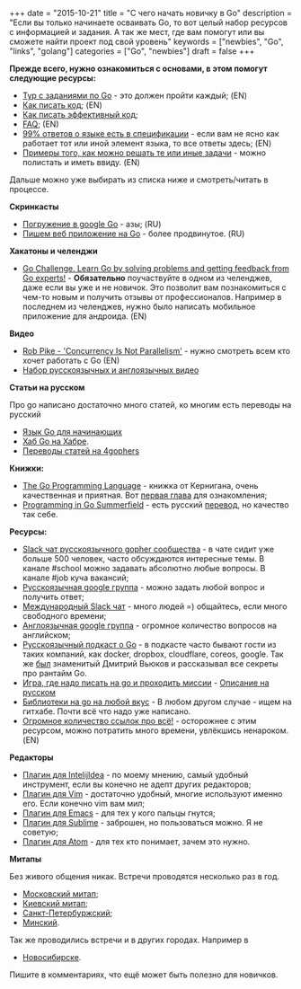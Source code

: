 +++
date = "2015-10-21"
title = "С чего начать новичку в Go"
description = "Если вы только начинаете осваивать Go, то вот целый набор ресурсов с информацией и задания. А так же мест, где вам помогут или вы сможете найти проект под свой уровень"
keywords = ["newbies", "Go", "links", "golang"]
categories = ["Go", "newbies"]
draft = false
+++

**Прежде всего, нужно ознакомиться с основами, в этом помогут следующие ресурсы:**

 - [Тур с заданиями по Go](https://tour.golang.org/welcome/1) - это должен пройти каждый; (EN)
 - [Как писать код](http://golang.org/doc/code.html); (EN)
 - [Как писать эффективный код](http://golang.org/doc/effective_go.html);
 - [FAQ](http://golang.org/doc/faq); (EN)
 - [99% ответов о языке есть в спецификации](http://golang.org/ref/spec) - если вам не ясно как работает тот или иной элемент языка, то все ответы здесь; (EN)
 - [Примеры того, как можно решать те или иные задачи](https://gobyexample.com/) - можно полистать и иметь ввиду. (EN)

Дальше можно уже выбирать из списка ниже и смотреть/читать в процессе.

**Скринкасты**

 - [Погружение в google Go](https://www.youtube.com/playlist?list=PLBOo6DBmP5V9CAXxxl6EZxZpMmT_4ZOca) - азы; (RU)
 - [Пишем веб приложение на Go](https://www.youtube.com/channel/UC2ZML5bXoJrvAlhsqMVUvXg/videos) - более продвинутое. (RU)

**Хакатоны и челенджи**

 - [Go Challenge. Learn Go by solving problems and getting feedback from Go experts!](http://golang-challenge.com/) - **Обязательно** поучаствуйте в одном из челенджев, даже если вы уже и не новичок. Это позволит вам познакомиться с чем-то новым и получить отзывы от профессионалов. Например в последнем из челенджев, нужно было написать мобильное приложение для андроида. (EN)

**Видео**

 - [Rob Pike - 'Concurrency Is Not Parallelism'](https://www.youtube.com/watch?v=cN_DpYBzKso) - нужно смотреть всем кто хочет работать с Go (EN)
 - [Набор русскоязычных и англоязычных видео](http://4gophers.ru/video)

**Статьи на русском**

Про go написано достаточно много статей, ко многим есть переводы на русский

- [Язык Go для начинающих](http://habrahabr.ru/post/219459/)
- [Хаб Go на Хабре](http://habrahabr.ru/hub/go/).
- [Переводы статей на 4gophers](http://4gophers.ru/articles)


**Книжки:** 

 - [The Go Programming Language](http://www.amazon.com/Programming-Language-Addison-Wesley-Professional-Computing/dp/0134190440) - книжка от Кернигана, очень качественная и приятная. Вот [первая глава](http://www.gopl.io/ch1.pdf) для ознакомления; 
 - [Programming in Go Summerfield](http://www.amazon.com/dp/0321774639/?tag=stackoverfl08-20) - есть русский [перевод](http://www.ozon.ru/context/detail/id/19954705/), но качество так себе.

**Ресурсы:**

 - [Slack чат русскоязычного gopher сообщества](http://4gophers.com/slack) - в чате сидит уже больше 500 человек, часто обсуждаются интересные темы. В канале #school можно задавать абсолютно любые вопросы. В канале #job куча вакансий; 
 - [Русскоязычная google группа](https://groups.google.com/forum/#!forum/golang-ru) - можно задать любой вопрос и получить ответ;
 - [Международный Slack чат](http://bit.ly/go-slack-signup) - много людей =) общайтесь, если много свободного времени;
 - [Англоязычная google группа](https://groups.google.com/forum/#!forum/golang-nuts) - огромное количество вопросов на английском;
 - [Русскоязычный подкаст о Go](http://golangshow.com) - в подкасте часто бывают гости из таких компаний, как docker, dropbox, cloudflare, coreos, google. Так же [был](http://golangshow.com/episode/2015/09-03-016/) знаменитый Дмитрий Вьюков и рассказывал все секреты про рантайм Go.
 - [Игра, где надо писать на go и проходить миссии](http://gocode.io/) - [Описание на русском](http://habrahabr.ru/post/250281/)
 - [Библиотеки на go на любой вкус](https://github.com/avelino/awesome-go) - В любом другом случае - ищем на гитхабе. Почти всё что надо уже написано.
 - [Огромное количество ссылок про всё!](https://github.com/golang/go/wiki) - осторожнее с этим ресурсом, можно потратить много времени, увлёкшись ненароком. (EN)

**Редакторы**

 - [Плагин для IntelijIdea](https://github.com/go-lang-plugin-org/go-lang-idea-plugin) - по моему мнению, самый удобный инструмент, если вы конечно не адепт других редакторов;
 - [Плагин для Vim](https://github.com/fatih/vim-go) - достаточно удобный, многие используют именно его. Если конечно vim вам мил;
 - [Плагин для Emacs](https://github.com/dominikh/go-mode.el) - для тех у кого пальцы гнутся;
 - [Плагин для Sublime](https://github.com/DisposaBoy/GoSublime) - заброшен, но пользоваться можно. Я не советую;
 - [Плагин для Atom](https://github.com/joefitzgerald/go-plus) - для тех кто понимает, зачем это нужно.

**Митапы**

Без живого общения никак. Встречи проводятся несколько раз в год.

 - [Московский митап](http://www.meetup.com/Golang-Moscow/);
 - [Киевский митап](http://www.meetup.com/uagolang/);
 - [Санкт-Петербуржский](http://www.meetup.com/Golang-Peter/);
 - [Минский](http://gophers.by/).

Так же проводились встречи и в других городах. Например в
 - [Новосибирске](https://golang-party.timepad.ru/event/240938/).


Пишите в комментариях, что ещё может быть полезно для новичков.
